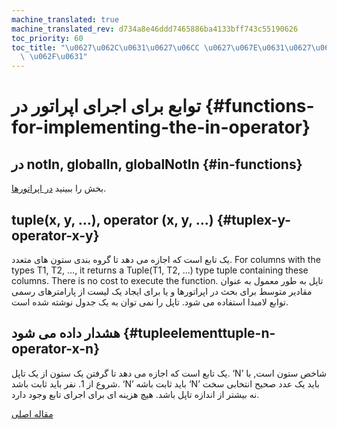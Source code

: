 ```yaml
---
machine_translated: true
machine_translated_rev: d734a8e46ddd7465886ba4133bff743c55190626
toc_priority: 60
toc_title: "\u0627\u062C\u0631\u0627\u06CC \u0627\u067E\u0631\u0627\u062A\u0648\u0631\
  \ \u062F\u0631"
---
```


# توابع برای اجرای اپراتور در {#functions-for-implementing-the-in-operator}

## در notIn, globalIn, globalNotIn {#in-functions}

بخش را ببینید [در اپراتورها](../statements/select.md#select-in-operators).

## tuple(x, y, …), operator (x, y, …) {#tuplex-y-operator-x-y}

یک تابع است که اجازه می دهد تا گروه بندی ستون های متعدد.
For columns with the types T1, T2, …, it returns a Tuple(T1, T2, …) type tuple containing these columns. There is no cost to execute the function.
تاپل به طور معمول به عنوان مقادیر متوسط برای بحث در اپراتورها و یا برای ایجاد یک لیست از پارامترهای رسمی توابع لامبدا استفاده می شود. تاپل را نمی توان به یک جدول نوشته شده است.

## هشدار داده می شود {#tupleelementtuple-n-operator-x-n}

یک تابع است که اجازه می دهد تا گرفتن یک ستون از یک تاپل.
‘N’ شاخص ستون است, با شروع از 1. نفر باید ثابت باشد. ‘N’ باید ثابت باشه ‘N’ باید یک عدد صحیح انتخابی سخت نه بیشتر از اندازه تاپل باشد.
هیچ هزینه ای برای اجرای تابع وجود دارد.

[مقاله اصلی](https://clickhouse.tech/docs/en/query_language/functions/in_functions/) <!--hide-->
